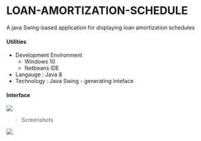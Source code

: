 # LOAN-AMORTIZATION-SCHEDULE
A java Swing-based application for displaying loan amortization schedules
#### Utilities 
* Development Environment 
    * Windows 10
    * Netbeans IDE
* Langauge : Java 8
* Technology : Java Swing - generating inteface
#### Interface
<image src="screenshots/1.PNG">

> Screenshots
<image src="screenshots/2.PNG">

